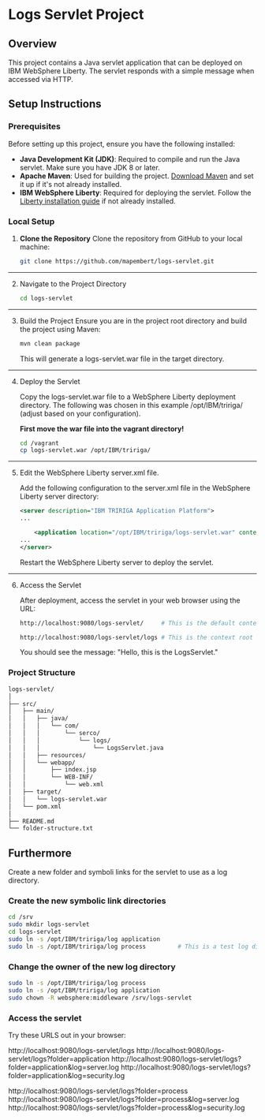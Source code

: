 # Logs Servlet Project

## Overview

This project contains a Java servlet application that can be deployed on IBM WebSphere Liberty. The servlet responds with a simple message when accessed via HTTP.

## Setup Instructions

### Prerequisites

Before setting up this project, ensure you have the following installed:

- **Java Development Kit (JDK)**: Required to compile and run the Java servlet. Make sure you have JDK 8 or later.
- **Apache Maven**: Used for building the project. [Download Maven](https://maven.apache.org/download.cgi) and set it up if it's not already installed.
- **IBM WebSphere Liberty**: Required for deploying the servlet. Follow the [Liberty installation guide](https://www.ibm.com/docs/en/was-liberty) if not already installed.

### Local Setup

1. **Clone the Repository**
   Clone the repository from GitHub to your local machine:
   ```bash
   git clone https://github.com/mapembert/logs-servlet.git
   ```
---
2. Navigate to the Project Directory
    ```bash
    cd logs-servlet
    ```
---
3. Build the Project
    Ensure you are in the project root directory and build the project using Maven:
    ```bash
    mvn clean package
    ```
    This will generate a logs-servlet.war file in the target directory.

---
4. Deploy the Servlet

    Copy the logs-servlet.war file to a WebSphere Liberty deployment directory. The following was chosen in this example /opt/IBM/tririga/ (adjust based on your configuration).

    **First move the war file into the vagrant directory!**

    ```bash
    cd /vagrant
    cp logs-servlet.war /opt/IBM/tririga/
    ```
---
5. Edit the WebSphere Liberty server.xml file.

    Add the following configuration to the server.xml file in the WebSphere Liberty server directory:

    ```xml
    <server description="IBM TRIRIGA Application Platform">
    ...

        <application location="/opt/IBM/tririga/logs-servlet.war" contextRoot="/logs"/>
    ...
    </server>
    ```
    Restart the WebSphere Liberty server to deploy the servlet.
---
6. Access the Servlet

    After deployment, access the servlet in your web browser using the URL:

    ```bash
    http://localhost:9080/logs-servlet/     # This is the default context root

    http://localhost:9080/logs-servlet/logs # This is the context root specified in the server.xml file
    ```

    You should see the message: "Hello, this is the LogsServlet."

### Project Structure
```bash
logs-servlet/
│
├── src/
│   ├── main/
│   │   ├── java/
│   │   │   └── com/
│   │   │       └── serco/
│   │   │           └── logs/
│   │   │               └── LogsServlet.java
│   │   ├── resources/
│   │   └── webapp/
│   │       ├── index.jsp
│   │       └── WEB-INF/
│   │           └── web.xml
│   ├── target/
│   │   └── logs-servlet.war
│   └── pom.xml
│
├── README.md
└── folder-structure.txt
```


## Furthermore

Create a new folder and symboli links for the servlet to use as a log directory.

### Create the new symbolic link directories

```bash
cd /srv
sudo mkdir logs-servlet
cd logs-servlet
sudo ln -s /opt/IBM/tririga/log application
sudo ln -s /opt/IBM/tririga/log process         # This is a test log directory for the process server, idealy it would be another server
```

### Change the owner of the new log directory

```bash
sudo ln -s /opt/IBM/tririga/log process
sudo ln -s /opt/IBM/tririga/log application
sudo chown -R websphere:middleware /srv/logs-servlet
```

### Access the servlet

Try these URLS out in your browser:


http://localhost:9080/logs-servlet/logs
http://localhost:9080/logs-servlet/logs?folder=application
http://localhost:9080/logs-servlet/logs?folder=application&log=server.log
http://localhost:9080/logs-servlet/logs?folder=application&log=security.log

http://localhost:9080/logs-servlet/logs?folder=process
http://localhost:9080/logs-servlet/logs?folder=process&log=server.log
http://localhost:9080/logs-servlet/logs?folder=process&log=security.log

